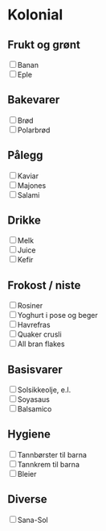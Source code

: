 #   Kolonial

##  Frukt og grønt

<input type="checkbox">Banan  
<input type="checkbox">Eple  

##  Bakevarer

<input type="checkbox">Brød  
<input type="checkbox">Polarbrød  

##  Pålegg

<input type="checkbox">Kaviar  
<input type="checkbox">Majones  
<input type="checkbox">Salami  

##  Drikke

<input type="checkbox">Melk  
<input type="checkbox">Juice  
<input type="checkbox">Kefir  

##  Frokost / niste

<input type="checkbox">Rosiner  
<input type="checkbox">Yoghurt i pose og beger  
<input type="checkbox">Havrefras  
<input type="checkbox">Quaker crusli  
<input type="checkbox">All bran flakes  

##  Basisvarer

<input type="checkbox">Solsikkeolje, e.l.  
<input type="checkbox">Soyasaus  
<input type="checkbox">Balsamico  

##  Hygiene

<input type="checkbox">Tannbørster til barna  
<input type="checkbox">Tannkrem til barna  
<input type="checkbox">Bleier  

##  Diverse

<input type="checkbox">Sana-Sol  
